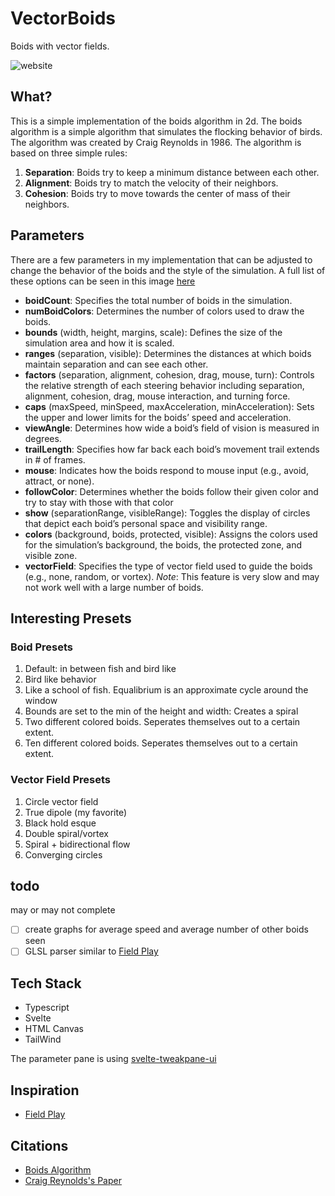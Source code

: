 # VectorBoids

Boids with vector fields.

![website](https://vectorboids.michaelbao.io/website.png)

## What?

This is a simple implementation of the boids algorithm in 2d. The boids algorithm is a simple algorithm that simulates the flocking behavior of birds. The algorithm was created by Craig Reynolds in 1986. The algorithm is based on three simple rules:

1. **Separation**: Boids try to keep a minimum distance between each other.
2. **Alignment**: Boids try to match the velocity of their neighbors.
3. **Cohesion**: Boids try to move towards the center of mass of their neighbors.

## Parameters

There are a few parameters in my implementation that can be adjusted to change the behavior of the boids and the style of the simulation. A full list of these options can be seen in this image [here](./assets/options.png)

- **boidCount**: Specifies the total number of boids in the simulation.
- **numBoidColors**: Determines the number of colors used to draw the boids.
- **bounds** (width, height, margins, scale): Defines the size of the simulation area and how it is scaled.
- **ranges** (separation, visible): Determines the distances at which boids maintain separation and can see each other.
- **factors** (separation, alignment, cohesion, drag, mouse, turn): Controls the relative strength of each steering behavior including separation, alignment, cohesion, drag, mouse interaction, and turning force.
- **caps** (maxSpeed, minSpeed, maxAcceleration, minAcceleration): Sets the upper and lower limits for the boids’ speed and acceleration.
- **viewAngle**: Determines how wide a boid’s field of vision is measured in degrees.
- **trailLength**: Specifies how far back each boid’s movement trail extends in # of frames.
- **mouse**: Indicates how the boids respond to mouse input (e.g., avoid, attract, or none).
- **followColor**: Determines whether the boids follow their given color and try to stay with those with that color
- **show** (separationRange, visibleRange): Toggles the display of circles that depict each boid’s personal space and visibility range.
- **colors** (background, boids, protected, visible): Assigns the colors used for the simulation’s background, the boids, the protected zone, and visible zone.
- **vectorField**: Specifies the type of vector field used to guide the boids (e.g., none, random, or vortex). _Note_: This feature is very slow and may not work well with a large number of boids.

## Interesting Presets

### Boid Presets

1. Default: in between fish and bird like
2. Bird like behavior
3. Like a school of fish. Equalibrium is an approximate cycle around the window
4. Bounds are set to the min of the height and width: Creates a spiral
5. Two different colored boids. Seperates themselves out to a certain extent.
6. Ten different colored boids. Seperates themselves out to a certain extent.

### Vector Field Presets

1. Circle vector field
2. True dipole (my favorite)
3. Black hold esque
4. Double spiral/vortex
5. Spiral + bidirectional flow
6. Converging circles

## todo

may or may not complete

- [ ] create graphs for average speed and average number of other boids seen
- [ ] GLSL parser similar to [Field Play](https://anvaka.github.io/fieldplay)

## Tech Stack

- Typescript
- Svelte
- HTML Canvas
- TailWind

The parameter pane is using [svelte-tweakpane-ui](https://github.com/kitschpatrol/svelte-tweakpane-ui)

## Inspiration

- [Field Play](https://anvaka.github.io/fieldplay)

## Citations

- [Boids Algorithm](https://en.wikipedia.org/wiki/Boids)
- [Craig Reynolds's Paper](https://dl.acm.org/doi/10.1145/37401.37406)
